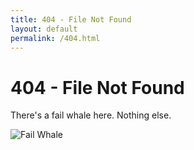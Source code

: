 ```yaml
---
title: 404 - File Not Found
layout: default
permalink: /404.html
---
```


# 404 - File Not Found

There's a fail whale here. Nothing else.

![Fail Whale](/media/fail-whale.gif)
